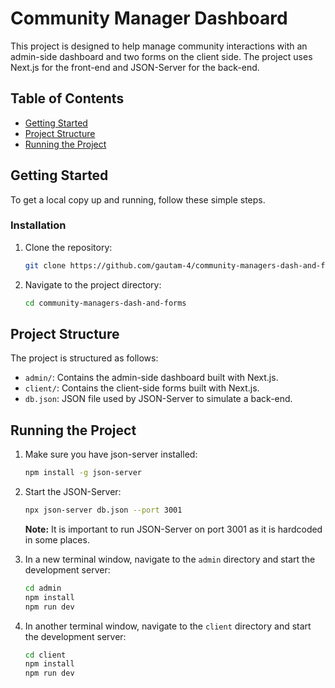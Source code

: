 # Community Manager Dashboard

This project is designed to help manage community interactions with an admin-side dashboard and two forms on the client side. The project uses Next.js for the front-end and JSON-Server for the back-end.

## Table of Contents

- [Getting Started](#getting-started)
- [Project Structure](#project-structure)
- [Running the Project](#running-the-project)

## Getting Started

To get a local copy up and running, follow these simple steps.

### Installation

1. Clone the repository:
    ```sh
    git clone https://github.com/gautam-4/community-managers-dash-and-forms.git
    ```
2. Navigate to the project directory:
    ```sh
    cd community-managers-dash-and-forms
    ```

## Project Structure

The project is structured as follows:

- `admin/`: Contains the admin-side dashboard built with Next.js.
- `client/`: Contains the client-side forms built with Next.js.
- `db.json`: JSON file used by JSON-Server to simulate a back-end.

## Running the Project

1. Make sure you have json-server installed:
    ```sh
    npm install -g json-server
    ```

2. Start the JSON-Server:
    ```sh
    npx json-server db.json --port 3001
    ```
   **Note:** It is important to run JSON-Server on port 3001 as it is hardcoded in some places.

3. In a new terminal window, navigate to the `admin` directory and start the development server:
    ```sh
    cd admin
    npm install
    npm run dev
    ```

4. In another terminal window, navigate to the `client` directory and start the development server:
    ```sh
    cd client
    npm install
    npm run dev
    ```